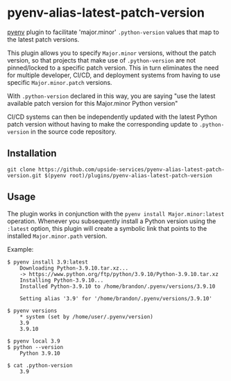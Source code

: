 # pyenv-alias-latest-patch-version
[pyenv](https://github.com/pyenv/pyenv) plugin to facilitate 'major.minor' `.python-version` values that map to the latest patch versions.

This plugin allows you to specify `Major.minor` versions, without the patch version, so that projects that make use of `.python-version` are not
pinned/locked to a specific patch version.  This in turn eliminates the need for multiple developer, CI/CD, and
deployment systems from having to use specific `Major.minor.patch` versions.

With `.python-version` declared in this way, you are saying "use the latest available patch version for this Major.minor
Python version"

CI/CD systems can then be independently updated with the latest Python patch version without having to make the corresponding update to
`.python-version` in the source code repository.

## Installation
```
git clone https://github.com/upside-services/pyenv-alias-latest-patch-version.git $(pyenv root)/plugins/pyenv-alias-latest-patch-version
```

## Usage
The plugin works in conjunction with the `pyenv install Major.minor:latest` operation.
Whenever you subsequently install a Python version using the `:latest` option, this plugin will create a symbolic link
that points to the installed `Major.minor.path` version.

Example:
```
$ pyenv install 3.9:latest
    Downloading Python-3.9.10.tar.xz...
    -> https://www.python.org/ftp/python/3.9.10/Python-3.9.10.tar.xz
    Installing Python-3.9.10...
    Installed Python-3.9.10 to /home/brandon/.pyenv/versions/3.9.10

    Setting alias '3.9' for '/home/brandon/.pyenv/versions/3.9.10'

$ pyenv versions
    * system (set by /home/user/.pyenv/version)
    3.9
    3.9.10

$ pyenv local 3.9
$ python --version
    Python 3.9.10

$ cat .python-version
    3.9
```